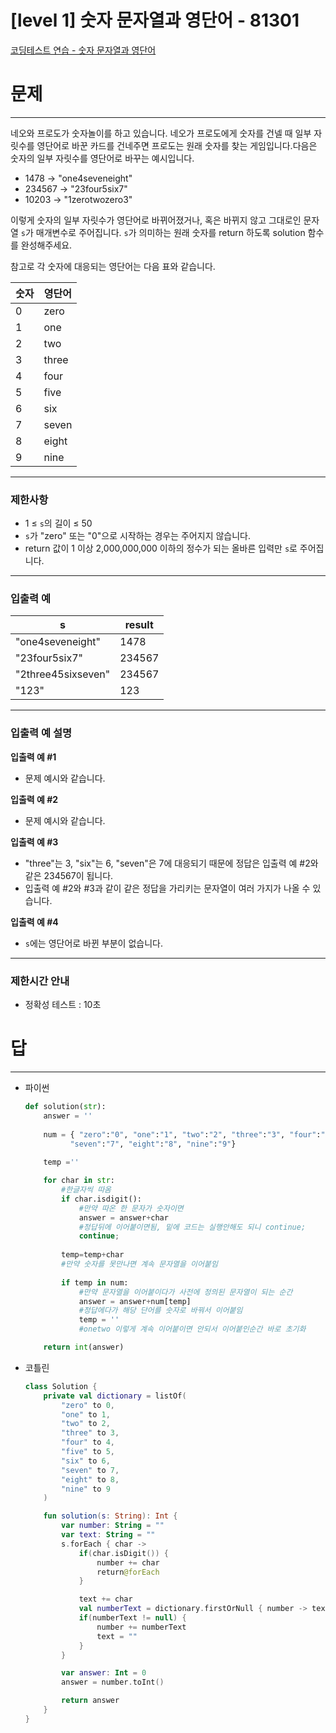 # [level 1] 숫자 문자열과 영단어 - 81301
[코딩테스트 연습 - 숫자 문자열과 영단어](https://school.programmers.co.kr/learn/courses/30/lessons/81301)

# 문제

---

네오와 프로도가 숫자놀이를 하고 있습니다. 네오가 프로도에게 숫자를 건넬 때 일부 자릿수를 영단어로 바꾼 카드를 건네주면 프로도는 원래 숫자를 찾는 게임입니다.다음은 숫자의 일부 자릿수를 영단어로 바꾸는 예시입니다.

- 1478 → "one4seveneight"
- 234567 → "23four5six7"
- 10203 → "1zerotwozero3"

이렇게 숫자의 일부 자릿수가 영단어로 바뀌어졌거나, 혹은 바뀌지 않고 그대로인 문자열 `s`가 매개변수로 주어집니다. `s`가 의미하는 원래 숫자를 return 하도록 solution 함수를 완성해주세요.

참고로 각 숫자에 대응되는 영단어는 다음 표와 같습니다.

| 숫자 | 영단어 |
| --- | --- |
| 0 | zero |
| 1 | one |
| 2 | two |
| 3 | three |
| 4 | four |
| 5 | five |
| 6 | six |
| 7 | seven |
| 8 | eight |
| 9 | nine |

---

### 제한사항

- 1 ≤ `s`의 길이 ≤ 50
- `s`가 "zero" 또는 "0"으로 시작하는 경우는 주어지지 않습니다.
- return 값이 1 이상 2,000,000,000 이하의 정수가 되는 올바른 입력만 `s`로 주어집니다.

---

### 입출력 예

| s | result |
| --- | --- |
| "one4seveneight" | 1478 |
| "23four5six7" | 234567 |
| "2three45sixseven" | 234567 |
| "123" | 123 |

---

### 입출력 예 설명

**입출력 예 #1**

- 문제 예시와 같습니다.

**입출력 예 #2**

- 문제 예시와 같습니다.

**입출력 예 #3**

- "three"는 3, "six"는 6, "seven"은 7에 대응되기 때문에 정답은 입출력 예 #2와 같은 234567이 됩니다.
- 입출력 예 #2와 #3과 같이 같은 정답을 가리키는 문자열이 여러 가지가 나올 수 있습니다.

**입출력 예 #4**

- `s`에는 영단어로 바뀐 부분이 없습니다.

---

### 제한시간 안내

- 정확성 테스트 : 10초

# 답

---

- 파이썬

    ```python
    def solution(str):
        answer = ''
        
        num = { "zero":"0", "one":"1", "two":"2", "three":"3", "four":"4", "five":"5", "six":"6",
              "seven":"7", "eight":"8", "nine":"9"}
        
        temp =''
    
        for char in str:
            #한글자씩 따옴
            if char.isdigit():
                #만약 따온 한 문자가 숫자이면
                answer = answer+char
                #정답뒤에 이어붙이면됨, 밑에 코드는 실행안해도 되니 continue;
                continue;
            
            temp=temp+char
            #만약 숫자를 못만나면 계속 문자열을 이어붙임
            
            if temp in num:
                #만약 문자열을 이어붙이다가 사전에 정의된 문자열이 되는 순간
                answer = answer+num[temp]
                #정답에다가 해당 단어를 숫자로 바꿔서 이어붙임
                temp = ''
                #onetwo 이렇게 계속 이어붙이면 안되서 이어붙인순간 바로 초기화
    
        return int(answer)
    ```

- 코틀린

    ```kotlin
    class Solution {
        private val dictionary = listOf(
            "zero" to 0,
            "one" to 1,
            "two" to 2,
            "three" to 3,
            "four" to 4,
            "five" to 5,
            "six" to 6,
            "seven" to 7,
            "eight" to 8,
            "nine" to 9
        )
    
        fun solution(s: String): Int {
            var number: String = ""
            var text: String = ""
            s.forEach { char ->
                if(char.isDigit()) {
                    number += char
                    return@forEach
                }
    
                text += char
                val numberText = dictionary.firstOrNull { number -> text == number.first }?.second
                if(numberText != null) {
                    number += numberText
                    text = ""
                }
            }
    
            var answer: Int = 0
            answer = number.toInt()
    
            return answer
        }
    }
    ```
